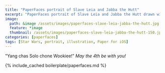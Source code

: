 ```yaml
---
title: "PaperFaces portrait of Slave Leia and Jabba the Hutt"
excerpt: "PaperFaces portrait of Slave Leia and Jabba the Hutt drawn with Paper for iOS on an iPad."
image: 
  path: &image /assets/images/paperfaces-slave-leia-jabba-the-hutt.jpg 
  feature: *image
  thumbnail: /assets/images/paperfaces-slave-leia-jabba-the-hutt-150.jpg
categories: [paperfaces]
tags: [Star Wars, portrait, illustration, Paper for iOS]
---
```


"Yang chas Solo chone Wookiee!" *May the 4th be with you!*

{% include_cached boilerplate/paperfaces.md %}
